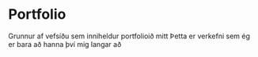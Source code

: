 # Portfolio
Grunnur af vefsíðu sem inniheldur portfolioið mitt
Þetta er verkefni sem ég er bara að hanna því mig langar að 
